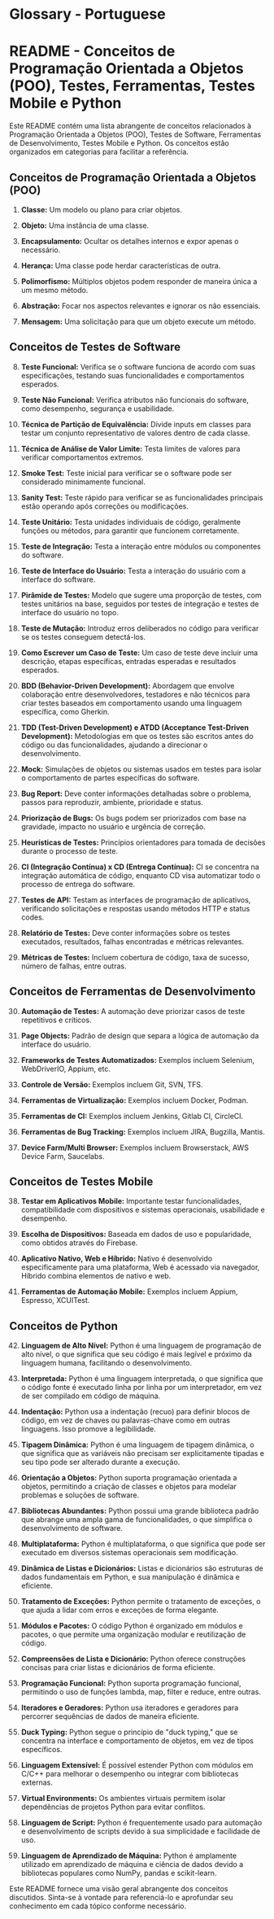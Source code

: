 # Glossary -  Portuguese

# README - Conceitos de Programação Orientada a Objetos (POO), Testes, Ferramentas, Testes Mobile e Python

Este README contém uma lista abrangente de conceitos relacionados à Programação Orientada a Objetos (POO), Testes de Software, Ferramentas de Desenvolvimento, Testes Mobile e Python. Os conceitos estão organizados em categorias para facilitar a referência.

## Conceitos de Programação Orientada a Objetos (POO)

1. **Classe:** Um modelo ou plano para criar objetos.

2. **Objeto:** Uma instância de uma classe.

3. **Encapsulamento:** Ocultar os detalhes internos e expor apenas o necessário.

4. **Herança:** Uma classe pode herdar características de outra.

5. **Polimorfismo:** Múltiplos objetos podem responder de maneira única a um mesmo método.

6. **Abstração:** Focar nos aspectos relevantes e ignorar os não essenciais.

7. **Mensagem:** Uma solicitação para que um objeto execute um método.

## Conceitos de Testes de Software

8. **Teste Funcional:** Verifica se o software funciona de acordo com suas especificações, testando suas funcionalidades e comportamentos esperados.

9. **Teste Não Funcional:** Verifica atributos não funcionais do software, como desempenho, segurança e usabilidade.

10. **Técnica de Partição de Equivalência:** Divide inputs em classes para testar um conjunto representativo de valores dentro de cada classe.

11. **Técnica de Análise de Valor Limite:** Testa limites de valores para verificar comportamentos extremos.

12. **Smoke Test:** Teste inicial para verificar se o software pode ser considerado minimamente funcional.

13. **Sanity Test:** Teste rápido para verificar se as funcionalidades principais estão operando após correções ou modificações.

14. **Teste Unitário:** Testa unidades individuais de código, geralmente funções ou métodos, para garantir que funcionem corretamente.

15. **Teste de Integração:** Testa a interação entre módulos ou componentes do software.

16. **Teste de Interface do Usuário:** Testa a interação do usuário com a interface do software.

17. **Pirâmide de Testes:** Modelo que sugere uma proporção de testes, com testes unitários na base, seguidos por testes de integração e testes de interface do usuário no topo.

18. **Teste de Mutação:** Introduz erros deliberados no código para verificar se os testes conseguem detectá-los.

19. **Como Escrever um Caso de Teste:** Um caso de teste deve incluir uma descrição, etapas específicas, entradas esperadas e resultados esperados.

20. **BDD (Behavior-Driven Development):** Abordagem que envolve colaboração entre desenvolvedores, testadores e não técnicos para criar testes baseados em comportamento usando uma linguagem específica, como Gherkin.

21. **TDD (Test-Driven Development) e ATDD (Acceptance Test-Driven Development):** Metodologias em que os testes são escritos antes do código ou das funcionalidades, ajudando a direcionar o desenvolvimento.

22. **Mock:** Simulações de objetos ou sistemas usados em testes para isolar o comportamento de partes específicas do software.

23. **Bug Report:** Deve conter informações detalhadas sobre o problema, passos para reproduzir, ambiente, prioridade e status.

24. **Priorização de Bugs:** Os bugs podem ser priorizados com base na gravidade, impacto no usuário e urgência de correção.

25. **Heurísticas de Testes:** Princípios orientadores para tomada de decisões durante o processo de teste.

26. **CI (Integração Contínua) x CD (Entrega Contínua):** CI se concentra na integração automática de código, enquanto CD visa automatizar todo o processo de entrega do software.

27. **Testes de API:** Testam as interfaces de programação de aplicativos, verificando solicitações e respostas usando métodos HTTP e status codes.

28. **Relatório de Testes:** Deve conter informações sobre os testes executados, resultados, falhas encontradas e métricas relevantes.

29. **Métricas de Testes:** Incluem cobertura de código, taxa de sucesso, número de falhas, entre outras.

## Conceitos de Ferramentas de Desenvolvimento

30. **Automação de Testes:** A automação deve priorizar casos de teste repetitivos e críticos.

31. **Page Objects:** Padrão de design que separa a lógica de automação da interface do usuário.

32. **Frameworks de Testes Automatizados:** Exemplos incluem Selenium, WebDriverIO, Appium, etc.

33. **Controle de Versão:** Exemplos incluem Git, SVN, TFS.

34. **Ferramentas de Virtualização:** Exemplos incluem Docker, Podman.

35. **Ferramentas de CI:** Exemplos incluem Jenkins, Gitlab CI, CircleCI.

36. **Ferramentas de Bug Tracking:** Exemplos incluem JIRA, Bugzilla, Mantis.

37. **Device Farm/Multi Browser:** Exemplos incluem Browserstack, AWS Device Farm, Saucelabs.

## Conceitos de Testes Mobile

38. **Testar em Aplicativos Mobile:** Importante testar funcionalidades, compatibilidade com dispositivos e sistemas operacionais, usabilidade e desempenho.

39. **Escolha de Dispositivos:** Baseada em dados de uso e popularidade, como obtidos através do Firebase.

40. **Aplicativo Nativo, Web e Híbrido:** Nativo é desenvolvido especificamente para uma plataforma, Web é acessado via navegador, Híbrido combina elementos de nativo e web.

41. **Ferramentas de Automação Mobile:** Exemplos incluem Appium, Espresso, XCUITest.

## Conceitos de Python

42. **Linguagem de Alto Nível:** Python é uma linguagem de programação de alto nível, o que significa que seu código é mais legível e próximo da linguagem humana, facilitando o desenvolvimento.

43. **Interpretada:** Python é uma linguagem interpretada, o que significa que o código fonte é executado linha por linha por um interpretador, em vez de ser compilado em código de máquina.

44. **Indentação:** Python usa a indentação (recuo) para definir blocos de código, em vez de chaves ou palavras-chave como em outras linguagens. Isso promove a legibilidade.

45. **Tipagem Dinâmica:** Python é uma linguagem de tipagem dinâmica, o que significa que as variáveis não precisam ser explicitamente tipadas e seu tipo pode ser alterado durante a execução.

46. **Orientação a Objetos:** Python suporta programação orientada a objetos, permitindo a criação de classes e objetos para modelar problemas e soluções de software.

47. **Bibliotecas Abundantes:** Python possui uma grande biblioteca padrão que abrange uma ampla gama de funcionalidades, o que simplifica o desenvolvimento de software.

48. **Multiplataforma:** Python é multiplataforma, o que significa que pode ser executado em diversos sistemas operacionais sem modificação.

49. **Dinâmica de Listas e Dicionários:** Listas e dicionários são estruturas de dados fundamentais em Python, e sua manipulação é dinâmica e eficiente.

50. **Tratamento de Exceções:** Python permite o tratamento de exceções, o que ajuda a lidar com erros e exceções de forma elegante.

51. **Módulos e Pacotes:** O código Python é organizado em módulos e pacotes, o que permite uma organização modular e reutilização de código.

52. **Compreensões de Lista e Dicionário:** Python oferece construções concisas para criar listas e dicionários de forma eficiente.

53. **Programação Funcional:** Python suporta programação funcional, permitindo o uso de funções lambda, map, filter e reduce, entre outras.

54. **Iteradores e Geradores:** Python usa iteradores e geradores para percorrer sequências de dados de maneira eficiente.

55. **Duck Typing:** Python segue o princípio de "duck typing," que se concentra na interface e comportamento de objetos, em vez de tipos específicos.

56. **Linguagem Extensível:** É possível estender Python com módulos em C/C++ para melhorar o desempenho ou integrar com bibliotecas externas.

57. **Virtual Environments:** Os ambientes virtuais permitem isolar dependências de projetos Python para evitar conflitos.

58. **Linguagem de Script:** Python é frequentemente usado para automação e desenvolvimento de scripts devido à sua simplicidade e facilidade de uso.

59. **Linguagem de Aprendizado de Máquina:** Python é amplamente utilizado em aprendizado de máquina e ciência de dados devido a bibliotecas populares como NumPy, pandas e scikit-learn.

Este README fornece uma visão geral abrangente dos conceitos discutidos. Sinta-se à vontade para referenciá-lo e aprofundar seu conhecimento em cada tópico conforme necessário.

